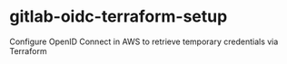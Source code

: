 # gitlab-oidc-terraform-setup
Configure OpenID Connect in AWS to retrieve temporary credentials via Terraform
